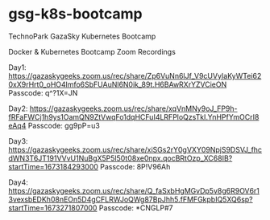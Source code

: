 # gsg-k8s-bootcamp
TechnoPark GazaSky Kubernetes Bootcamp

Docker & Kubernetes Bootcamp Zoom Recordings

Day1: 
https://gazaskygeeks.zoom.us/rec/share/Zp6VuNn6lJf_V9cUVyIaKyWTei620xX9rHrt0_oHO4lmfo6SbFUAuNl6N0ik_89t.H6BAwRXrYZVCieON
Passcode: q^?1X=JN


Day2:
https://gazaskygeeks.zoom.us/rec/share/xqVnMNy9oJ_FP9h-fRFaFWCj1h9ys1OamQN9ZtVwqFo1dqHCFuI4LRFPloQzsTkI.YnHPfYmOCrI8eAq4
Passcode: gg9pP=u3


Day3:
https://gazaskygeeks.zoom.us/rec/share/xiSGs2rY0gVXY09NpjS9DSVJ_fhcdWN3T6JT191VVvU1NuBgX5P5l50t08xe0npx.qocBRtOzp_XC68IB?startTime=1673184293000
Passcode: 8P!V96Ah


Day4:
https://gazaskygeeks.zoom.us/rec/share/Q_faSxbHgMGvDp5v8g6R9OV6r13vexsbEDKh08nEOn5D4gCFLRWJoQWg87BpJhh5.fFMFGkpbIQ5XQ6sp?startTime=1673271807000
Passcode: *CNGLP#7
